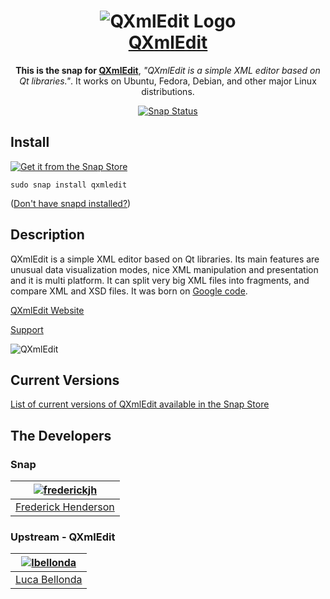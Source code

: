 <h1 align="center">
  <img src="images/logo.jpg" alt="QXmlEdit Logo">
  <br />
  <a href="http://qxmledit.org/">QXmlEdit</a>
</h1>

<p align="center"><b>This is the snap for <a href="http://qxmledit.org/">QXmlEdit</a></b>, <i>"QXmlEdit is a simple XML editor based on Qt libraries."</i>. It works on Ubuntu, Fedora, Debian, and other major Linux
distributions.</p>


<p align="center">
<a href="https://build.snapcraft.io/user/frederickjh/qxmledit"><img src="https://build.snapcraft.io/badge/frederickjh/qxmledit.svg" alt="Snap Status"></a>
</p>


## Install

[![Get it from the Snap Store](https://snapcraft.io/static/images/badges/en/snap-store-black.svg)](https://snapcraft.io/qxmledit)

    sudo snap install qxmledit

([Don't have snapd installed?](https://snapcraft.io/docs/core/install))

## Description
QXmlEdit is a simple XML editor based on Qt libraries. Its main features are unusual data visualization modes, nice XML manipulation and presentation and it is multi platform. It can split very big XML files into fragments, and compare XML and XSD files. It was born on [Google code](https://code.google.com/p/qxmledit).

[QXmlEdit Website](http://qxmledit.org)

[Support](https://github.com/lbellonda/qxmledit/issues)

![QXmlEdit](images/qxmledit-screenshot-800.png?raw=true "QXmlEdit")

## Current Versions

[List of current versions of QXmlEdit available in the Snap Store](https://snapcraft.io/qxmledit/embedded?channels=true)

## The Developers
### Snap

| [![frederickjh](https://avatars3.githubusercontent.com/u/864159?s=128&v=4)](https://github.com/frederickjh/) |
| :---: |
| [Frederick Henderson](https://github.com/frederickjh/) |

### Upstream - QXmlEdit

| [![lbellonda](https://avatars0.githubusercontent.com/u/11491048?s=400&v=4)](https://github.com/lbellonda) |
| :---: |
| [Luca Bellonda](https://github.com/lbellonda) |
